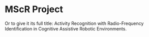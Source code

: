 # MScR Project

Or to give it its full title: Activity Recognition with Radio-Frequency Identification in Cognitive Assistive Robotic Environments.

